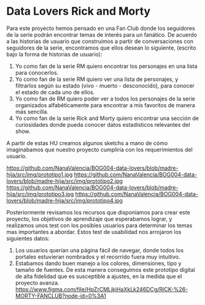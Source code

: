 # Data Lovers Rick and Morty

Para este proyecto hemos pensado en una Fan Club donde los seguidores de la serie podrán encontrar
temas de interés para un fanático.
De acuerdo a las historias de usuario que construimos a partir de conversaciones con seguidores de la serie, encontramos que ellos desean lo siguiente, (escrito bajo la forma de historias de usuario):

1. Yo como fan de la serie RM quiero encontrar los personajes en una lista para conocerlos.
2. Yo como fan de la serie RM quiero ver una lista de personajes, y filtrarlos según su estado (vivo - muerto - desconocido), para conocer el estado de cada uno de ellos.
3. Yo como fan de RM quiero poder ver a todos los personajes de la serie organizados alfabéticamente para encontrar a mis favoritos de manera más sencilla.
4. Yo como fan de la serie Rick and Morty quiero encontrar una sección de curiosidades donde pueda conocer datos estadísticos relevantes del show.

A partir de estas HU creamos algunos sketchs a mano de cómo imaginabamos que nuestro proyecto cumpliría con los requerimientos del usuario.

https://github.com/NanaValencia/BOG004-data-lovers/blob/madre-hija/src/img/prototipo1.jpg
https://github.com/NanaValencia/BOG004-data-lovers/blob/madre-hija/src/img/prototipo2.jpg
https://github.com/NanaValencia/BOG004-data-lovers/blob/madre-hija/src/img/prototipo3.jpg
https://github.com/NanaValencia/BOG004-data-lovers/blob/madre-hija/src/img/prototipo4.jpg

Posteriormente revisamos los recursos que disponíamos para crear este proyecto, los objetivos de aprendizaje que esperabamos lograr, y realizamos unos test con los posibles usuarios para determinar los temas mas importantes a abordar. Estos test de usabilidad nos arrojaron los siguientes datos:
1. Los usuarios querían una página fácil de navegar, donde todos los portales estuvieran nombrados y el recorrido fuera muy intuitivo.
2. Estabamos dando buen manejo a los colores, dimensiones, tipo y tamaño de fuentes.
De esta manera conseguimos este prototipo digital de alta fidelidad que es susceptible a ajustes, en la medida que el proyecto avanza.
https://www.figma.com/file/HpZrCMLjkjHaXkLk246DCg/RICK-%26-MORTY-FANCLUB?node-id=0%3A1



